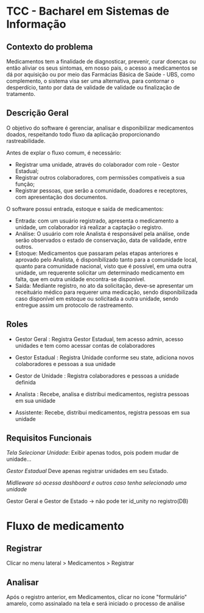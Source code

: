 # TCC - Bacharel em Sistemas de Informação

## Contexto do problema
Medicamentos tem a finalidade de diagnosticar, prevenir, curar doenças ou então aliviar os seus sintomas, em nosso pais, o acesso a medicamentos se dá por aquisição ou por meio das Farmácias Básica de Saúde - UBS, como complemento, o sistema visa ser uma alternativa, para contornar o desperdício, tanto por data de validade de validade ou finalização de tratamento.


## Descrição Geral
O objetivo do software é gerenciar, analisar e disponibilizar medicamentos doados, respeitando todo fluxo da aplicação proporcionando rastreabilidade.

Antes de explar o fluxo comum, é necessário: 
 - Registrar uma unidade, através do colaborador com role - Gestor Estadual;
 - Registrar outros colaboradores, com permissões compatíveis a sua função;
 - Registrar pessoas, que serão a comunidade, doadores e receptores, com apresentação dos documentos.

O software possui entrada, estoque e saída de medicamentos:
- Entrada: 
        com um usuário registrado, apresenta o medicamento a unidade, um colaborador irá realizar a captação o registro.
- Análise: 
        O usuário com role Analista é responsável pela análise, onde serão observados o estado de conservação, data de validade, entre outros.
- Estoque:
        Medicamentos que passaram pelas etapas anteriores e aprovado pelo Analista, é disponíbilizado tanto para a comunidade local, quanto para comunidade nacional, visto que é possível, em uma outra unidade, um requerente solicitar um determinado medicamento em falta, que em outra unidade encontra-se disponível.
- Saída:
        Mediante registro, no ato da solicitação, deve-se apresentar um receituário médico para requerer uma medicação, sendo disponibilizada caso disponível em estoque ou solicitada a outra unidade, sendo entregue assim um protocolo de rastreamento.

## Roles
 - Gestor Geral : Registra Gestor Estadual, tem acesso admin, acesso unidades e tem como acessar contas de colaboradores

 - Gestor Estadual : Registra Unidade conforme seu state, adiciona novos colaboradores e pessoas a sua unidade

 - Gestor de Unidade : Registra colaboradores e pessoas a unidade definida

 - Analista : Recebe, analisa e distribui medicamentos, registra pessoas em sua unidade

 - Assistente: Recebe, distribui medicamentos, registra pessoas em sua unidade


## Requisitos Funcionais

*Tela Selecionar Unidade*:
Exibir apenas todos, pois podem mudar de unidade...

*Gestor Estadual*
Deve apenas registrar unidades em seu Estado.


*Midlleware só acessa dashboard e outros caso tenha selecionado uma unidade*


Gestor Geral e Gestor de Estado -> não pode ter id_unity no registro(DB)


# Fluxo de medicamento

## Registrar
Clicar no menu lateral > Medicamentos > Registrar

## Analisar
Após o registro anterior, em Medicamentos, clicar no ícone "formulário" amarelo, como assinalado na tela e será iniciado o processo de análise